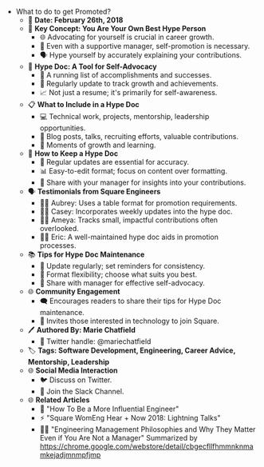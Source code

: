 - What to do to get Promoted?
	- 📅 **Date: February 26th, 2018**
	- 🚀 **Key Concept: You Are Your Own Best Hype Person**
		- 🌐 Advocating for yourself is crucial in career growth.
		- 🤝 Even with a supportive manager, self-promotion is necessary.
		- 🗣️ Hype yourself by accurately explaining your contributions.
	- 📄 **Hype Doc: A Tool for Self-Advocacy**
		- 📝 A running list of accomplishments and successes.
		- 🔄 Regularly update to track growth and achievements.
		- 📈 Not just a resume; it's primarily for self-awareness.
	- 📋 **What to Include in a Hype Doc**
		- 💻 Technical work, projects, mentorship, leadership opportunities.
		- 📢 Blog posts, talks, recruiting efforts, valuable contributions.
		- 🌱 Moments of growth and learning.
	- 🔄 **How to Keep a Hype Doc**
		- 🔄 Regular updates are essential for accuracy.
		- 📊 Easy-to-edit format; focus on content over formatting.
		- 🤝 Share with your manager for insights into your contributions.
	- 🗣️ **Testimonials from Square Engineers**
		- 👩‍💻 Aubrey: Uses a table format for promotion requirements.
		- 👨‍💼 Casey: Incorporates weekly updates into the hype doc.
		- 👨‍💻 Ameya: Tracks small, impactful contributions often overlooked.
		- 👨‍💼 Eric: A well-maintained hype doc aids in promotion processes.
	- 📚 **Tips for Hype Doc Maintenance**
		- 🔄 Update regularly; set reminders for consistency.
		- 🚀 Format flexibility; choose what suits you best.
		- 🔄 Share with manager for effective self-advocacy.
	- 🌐 **Community Engagement**
		- 🗨️ Encourages readers to share their tips for Hype Doc maintenance.
		- 📧 Invites those interested in technology to join Square.
	- 🖊️ **Authored By: Marie Chatfield**
		- 👤 Twitter handle: @mariechatfield
	- 🏷️ **Tags: Software Development, Engineering, Career Advice, Mentorship, Leadership**
	- 🌐 **Social Media Interaction**
		- 🐦 Discuss on Twitter.
		- 💬 Join the Slack Channel.
	- 🌐 **Related Articles**
		- 🧠 "How To Be a More Influential Engineer"
		- ⚡ "Square WomEng Hear + Now 2018: Lightning Talks"
		- 🧑‍💼 "Engineering Management Philosophies and Why They Matter Even if You Are Not a Manager"
		  Summarized by https://chrome.google.com/webstore/detail/cbgecfllfhmmnknmamkejadjmnmpfjmp